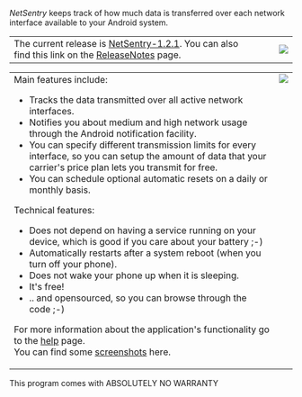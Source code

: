 _NetSentry_ keeps track of how much data is transferred over each network interface available to your Android system.

<table cellpadding='0' cellspacing='0' border='0'>
<tr>
<td valign='top'>
The current release is <a href='http://netsentry.googlecode.com/svn/trunk/release/1.2.1/netsentry.apk'>NetSentry-1.2.1</a>. You can also find this link on the <a href='ReleaseNotes.md'>ReleaseNotes</a> page.<br>
</td>
<td width='20'></td>
<td>
<img src='http://chart.apis.google.com/chart?chs=150x150&cht=qr&chl=http://netsentry.googlecode.com/svn/trunk/release/1.2.1/netsentry.apk&chld=L|1&choe=UTF-8&dummy=dummy.png' />
</td>
</tr>
</table>


<table cellpadding='0' cellspacing='0' border='0'>
<tr>
<td valign='top'>
Main features include:<br>
<ul><li>Tracks the data transmitted over all active network interfaces.<br>
</li><li>Notifies you about medium and high network usage through the Android notification facility.<br>
</li><li>You can specify different transmission limits for every interface, so you can setup the amount of data that your carrier's price plan lets you transmit for free.<br>
</li><li>You can schedule optional automatic resets on a daily or monthly basis.</li></ul>


Technical features:<br>
<ul><li>Does not depend on having a service running on your device, which is good if you care about your battery ;-)<br>
</li><li>Automatically restarts after a system reboot (when you turn off your phone).<br>
</li><li>Does not wake your phone up when it is sleeping.<br>
</li><li>It's free!<br>
</li><li>.. and opensourced, so you can browse through the code ;-)</li></ul>


For more information about the application's functionality go to the <a href='help.md'>help</a> page.<br>
You can find some <a href='screenshots.md'>screenshots</a> here.<br>
</td>
<td valign='top'>
<img src='http://netsentry.googlecode.com/svn/wiki/images/netsentry-icon-big.png' />
</td>
</tr>
</table>

This program comes with ABSOLUTELY NO WARRANTY

<a href='Hidden comment: 
AppStoreHQ:developer_claim_code:15e2cb196ee9c7ed139ef2cfb743c8c62363bf79
'></a>